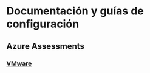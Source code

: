 # Documentación y guías de configuración 
## Azure Assessments
### [VMware](azure-assessments/vmware.md)
